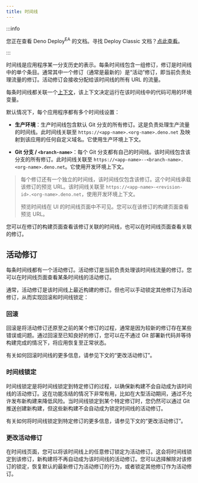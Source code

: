 ```yaml
---
title: 时间线
---
```


:::info

您正在查看 Deno Deploy<sup>EA</sup> 的文档。寻找 Deploy Classic 文档？[点此查看](/deploy/)。

:::

时间线是应用程序某一分支历史的表示。每条时间线包含一组修订，修订是时间线中的单个条目。通常其中一个修订（通常是最新的）是“活动”修订，即当前负责处理流量的修订。活动修订会接收分配给该时间线的所有 URL 的流量。

每条时间线都关联一个[上下文](./env-vars-and-contexts.md)，该上下文决定运行在该时间线中的代码可用的环境变量。

默认情况下，每个应用程序都有多个时间线设置：

- **生产环境**：生产时间线包含默认 Git 分支的所有修订。这是负责处理生产流量的时间线。此时间线关联至 `https://<app-name>.<org-name>.deno.net` 及映射到该应用的任何自定义域名。它使用生产环境上下文。

- **Git 分支 / `<branch-name>`**：每个 Git 分支都有自己的时间线。该时间线包含该分支的所有修订。此时间线关联至 `https://<app-name>--<branch-name>.<org-name>.deno.net`。它使用开发环境上下文。

> 每个修订还有一个独立的时间线，该时间线仅包含该修订。这个时间线承载该修订的预览 URL。该时间线关联至 `https://<app-name>-<revision-id>.<org-name>.deno.net`，使用开发环境上下文。
>
> 预览时间线在 UI 的时间线页面中不可见。您可以在该修订的构建页面查看预览 URL。

您可以在修订的构建页面查看该修订关联的时间线，也可以在时间线页面查看关联的修订。

## 活动修订

每条时间线都有一个活动修订。活动修订是当前负责处理该时间线流量的修订。您可以在时间线页面查看某条时间线的活动修订。

通常，活动修订是该时间线上最近构建的修订。但也可以手动锁定其他修订为活动修订，从而实现回滚和时间线锁定：

### 回滚

回滚是将活动修订还原至之前的某个修订的过程，通常是因为较新的修订存在某些错误或问题。通过回滚至已知良好的修订，您可以在不通过 Git 部署新代码并等待构建完成的情况下，将应用恢复至正常状态。

有关如何回滚时间线的更多信息，请参见下文的“更改活动修订”。

### 时间线锁定

时间线锁定是将时间线锁定到特定修订的过程，以确保新构建不会自动成为该时间线的活动修订。这在功能冻结的情况下非常有用，比如在大型活动期间，通过不允许发布新构建来降低风险。当时间线锁定到某个特定修订时，您仍然可以通过 Git 推送创建新构建，但这些新构建不会自动成为锁定时间线的活动修订。

有关如何将时间线锁定到特定修订的更多信息，请参见下文的“更改活动修订”。

### 更改活动修订

在时间线页面，您可以将该时间线上的任意修订锁定为活动修订。这会将时间线锁定到该修订，新构建将不再自动成为该时间线的活动修订。您可以选择解除对该修订的锁定，恢复默认的最新修订为活动修订的行为，或者锁定其他修订作为活动修订。